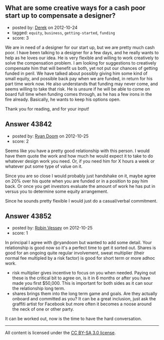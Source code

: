 ## What are some creative ways for a cash poor start up to compensate a designer?

- posted by: [Derek](https://stackexchange.com/users/-1/18409-derek) on 2012-10-24
- tagged: `equity`, `business`, `getting-started`, `funding`
- score: 3

We are in need of a designer for our start up, but we are pretty much cash poor.  I have been talking to a designer for a few days, and he really wants to help as he loves our idea.  He is very flexible and willing to work creatively to solve the compensation problem.  I am looking for suggestions to creatively compensate him that will benefit us both, yet not put our chances of getting funded in peril.  We have talked about possibly giving him some kind of small equity, and possible back pay when we are funded, in return for his part time work now.  He also understands that funding may never come, and seems willing to take that risk.  He is unsure if he will be able to come on board full time when funding comes through, as he has a few irons in the fire already.  Basically, he wants to keep his options open.

Thank you for reading, and for your input!



## Answer 43842

- posted by: [Ryan Doom](https://stackexchange.com/users/-1/5655-ryan-doom) on 2012-10-25
- score: 2

Seems like you have a pretty good relationship with this person.  I would have them quote the work and how much he would expect it to take to do whatever design work you need.  Or, if you need him for X hours a week or whatever put some type of value on it. 

Since you are so close I would probably just handshake on it, maybe agree on 20% over his quote when you are funded or in a position to pay him back.  Or once you get investors evaluate the amount of work he has put in versus you to determine some equity arrangement.

Since he sounds pretty flexible I would just do a casual/verbal commitment.



## Answer 43852

- posted by: [Robin Vessey](https://stackexchange.com/users/-1/984-robin-vessey) on 2012-10-25
- score: 1

In principal I agree with @ryandoom but wanted to add some detail. 
Your relationship is good now so it's a perfect time to get it sorted out.
Shares is good for an ongoing quite regular involvement, sweat multiplier (their normal fee multipled by a risk factor) is good for short term or more adhoc work. 

- risk multiplier gives incentive to focus on you when needed. Paying out these is the critical bit to agree on, is it in 6 months or after you have made you first $50,000. This is important for both sides as it can sour the relationship long term.
- shares brings them into the long term game and goals. Are they actually onboard and committed as you? It can be a great inclusion, just ask the graffiti artist for Facebook but more often it becomes a noose around the neck of one or other party.

It can be worked out, now is the time to have the hard conversation.




---

All content is licensed under the [CC BY-SA 3.0 license](https://creativecommons.org/licenses/by-sa/3.0/).
